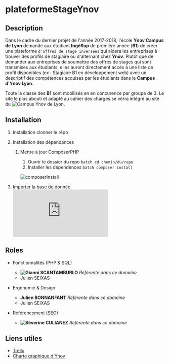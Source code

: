 # plateformeStageYnov

## Description

Dans le cadre du dernier projet de l'année 2017-2018, l'école **Ynov Campus de Lyon** demande aux étudiant **IngéSup** de première année (**B1**) de créer une plateforme `d'offres de stage inversées` qui aidera les entreprises à trouver des profils de stagiaire ou d'alternant chez **Ynov**.
Plutôt que de demander aux entreprises de soumettre des offres de stages qui sont transmises aux étudiants, elles auront directement accès à une liste de profil disponibles (ex : Stagiaire B1 en développement web) avec un descriptif des compétences acquises par les étudiants dans le **Campus d'Ynov Lyon**.
Toute la classe des **B1** sont mobilisés en en concurence par groupe de 3. Le site le plus abouti et adapté au cahier des charges se vérra intégré au site du ![Campus Ynov de Lyon](http://ynovlyon.com).

## Installation

1. Installation clonner le répo
2. Installation des dépendances
	1. Mettre à jour ComposerPHP
		1. Ouvrir le dossier du repo ```batch
									cd chemin/du/repo
									```
		2. Installer les dépendences ```batch
									composer install
									```


		  ![composerInstall](https://raw.githubusercontent.com/MrZyr0/plateformeStageYnov/master/public/img/screenInstall/composerInstall.PNG)



3. Importer la base de donnée ![SQL](https://raw.githubusercontent.com/MrZyr0/plateformeStageYnov/master/docs/SQL/offre_stage_inverse.sql)








## Roles

* Fonctionnalités (PHP & SQL)
	* **![Gianni SCANTAMBURLO](https://github.com/XDayonline)** _Référente dans ce domaine_
	* Julien SEIXAS

* Ergonomie & Design
	* **Julien BONNANFANT** _Référente dans ce domaine_
	* Julien SEIXAS

* Référencement (SEO)
	* **![Séverine CULIANEZ](https://github.com/Severinec)** _Référente dans ce domaine_



## Liens utiles

* [Trello](https://trello.com/b/97WtxYfl/plateformestageynov)
* [Charte graphique d'Ynov](https://brand.ynov.com)
